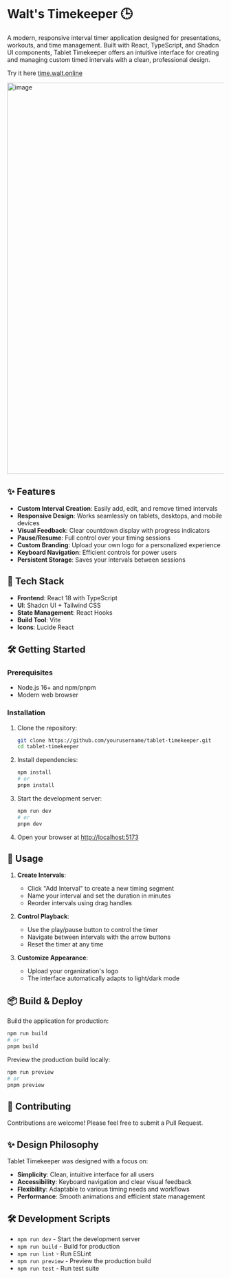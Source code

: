# Walt's Timekeeper 🕒

A modern, responsive interval timer application designed for presentations, workouts, and time management. Built with React, TypeScript, and Shadcn UI components, Tablet Timekeeper offers an intuitive interface for creating and managing custom timed intervals with a clean, professional design.

Try it here [time.walt.online](https://time.walt.online)

<img width="909" alt="image" src="https://github.com/user-attachments/assets/dfcc0d56-1c37-484f-b13a-ab99b2823717" />


## ✨ Features

- **Custom Interval Creation**: Easily add, edit, and remove timed intervals
- **Responsive Design**: Works seamlessly on tablets, desktops, and mobile devices
- **Visual Feedback**: Clear countdown display with progress indicators
- **Pause/Resume**: Full control over your timing sessions
- **Custom Branding**: Upload your own logo for a personalized experience
- **Keyboard Navigation**: Efficient controls for power users
- **Persistent Storage**: Saves your intervals between sessions

## 🚀 Tech Stack

- **Frontend**: React 18 with TypeScript
- **UI**: Shadcn UI + Tailwind CSS
- **State Management**: React Hooks
- **Build Tool**: Vite
- **Icons**: Lucide React

## 🛠️ Getting Started

### Prerequisites

- Node.js 16+ and npm/pnpm
- Modern web browser

### Installation

1. Clone the repository:
   ```bash
   git clone https://github.com/yourusername/tablet-timekeeper.git
   cd tablet-timekeeper
   ```

2. Install dependencies:
   ```bash
   npm install
   # or
   pnpm install
   ```

3. Start the development server:
   ```bash
   npm run dev
   # or
   pnpm dev
   ```

4. Open your browser at [http://localhost:5173](http://localhost:5173)

## 📝 Usage

1. **Create Intervals**:
   - Click "Add Interval" to create a new timing segment
   - Name your interval and set the duration in minutes
   - Reorder intervals using drag handles

2. **Control Playback**:
   - Use the play/pause button to control the timer
   - Navigate between intervals with the arrow buttons
   - Reset the timer at any time

3. **Customize Appearance**:
   - Upload your organization's logo
   - The interface automatically adapts to light/dark mode

## 📦 Build & Deploy

Build the application for production:

```bash
npm run build
# or
pnpm build
```

Preview the production build locally:
```bash
npm run preview
# or
pnpm preview
```


## 🤝 Contributing

Contributions are welcome! Please feel free to submit a Pull Request.

## ✨ Design Philosophy

Tablet Timekeeper was designed with a focus on:
- **Simplicity**: Clean, intuitive interface for all users
- **Accessibility**: Keyboard navigation and clear visual feedback
- **Flexibility**: Adaptable to various timing needs and workflows
- **Performance**: Smooth animations and efficient state management


## 🛠️ Development Scripts

- `npm run dev` - Start the development server
- `npm run build` - Build for production
- `npm run lint` - Run ESLint
- `npm run preview` - Preview the production build
- `npm run test` - Run test suite
